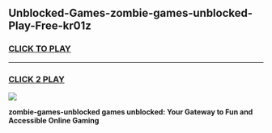 
## Unblocked-Games-zombie-games-unblocked-Play-Free-kr01z
<h3>
<a href="https://premium76.site?title=zombie-games-unblocked&ref=09A">CLICK TO PLAY</a></h3>
<hr>

<h3>
<a href="https://premium76.site?title=zombie-games-unblocked&ref=09A">CLICK 2 PLAY</a>
  
</h3>

<a href="https://premium76.site?title=zombie-games-unblocked&ref=09A"><img src="https://clearcache.store/games.png"></a>


**zombie-games-unblocked games unblocked: Your Gateway to Fun and Accessible Online Gaming**

